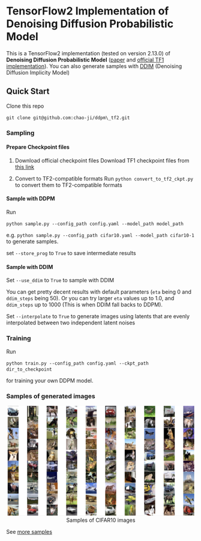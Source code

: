 # TensorFlow2 Implementation of Denoising Diffusion Probabilistic Model


This is a TensorFlow2 implementation (tested on version 2.13.0) of **Denoising Diffusion Probabilistic Model** ([paper](https://arxiv.org/abs/2006.11239) and [official TF1 implementation](https://github.com/hojonathanho/diffusion)). You can also generate samples with [DDIM](https://arxiv.org/abs/2010.02502) (Denoising Diffusion Implicity Model)

## Quick Start

Clone this repo
```
git clone git@github.com:chao-ji/ddpm\_tf2.git
```

### Sampling

#### Prepare Checkpoint files

1. Download official checkpoint files
Download TF1 checkpoint files from [this link](https://www.dropbox.com/sh/pm6tn31da21yrx4/AABWKZnBzIROmDjGxpB6vn6Ja)

2. Convert to TF2-compatible formats
Run `python convert_to_tf2_ckpt.py` to convert them to TF2-compatible formats

#### Sample with DDPM 

Run

```
python sample.py --config_path config.yaml --model_path model_path
``` 

e.g. `python sample.py --config_path cifar10.yaml --model_path cifar10-1` to generate samples.

set `--store_prog` to `True` to save intermediate results


#### Sample with DDIM

Set `--use_ddim` to `True` to sample with DDIM

You can get pretty decent results with default parameters (`eta` being 0 and `ddim_steps` being 50). Or you can try larger `eta` values up to 1.0, and `ddim_steps` up to 1000 (This is when DDIM fall backs to DDPM).  

Set `--interpolate` to `True` to generate images using latents that are evenly interpolated between two independent latent noises

### Training
Run
```
python train.py --config_path config.yaml --ckpt_path dir_to_checkpoint
```
for training your own DDPM model.

### Samples of generated images

<p align="center">
  <img src="samples/cifar10.jpg" width="1200">

  <br>
  Samples of CIFAR10 images

</p>


See [more samples](samples/)


